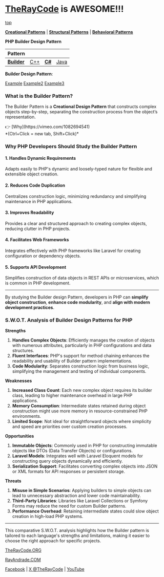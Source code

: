 # [TheRayCode](../../../README.md) is AWESOME!!!

[top](../README.md)

**[Creational Patterns](../README.md)** | **[Structural Patterns](../../Structural/README.md)** | **[Behavioral Patterns](../../Behavioral/README.md)**

**PHP Builder Design Pattern**

|Pattern|   |   |   |
|---|---|---|---|
| [**Builder**](../Builder/README.md) | [C++](../../../CPP/Creational/Builder/README.md) | [**C#**](../../../Csharp/Creational/Builder/README.md) | [Java](../../../Java/Creational/Builder/README.md) |

**Builder Design Pattern**:

[Example](Example/README.md) [Example2](Example2/README.md) [Example3](Example3/README.md)

### **What is the Builder Pattern?**
The Builder Pattern is a **Creational Design Pattern** that constructs complex objects step-by-step, separating the construction process from the object’s representation.


<p>
👉 [Why](https://vimeo.com/1082694541)<br/>
*(Ctrl+Click = new tab, Shift+Click)*
</p>

### **Why PHP Developers Should Study the Builder Pattern**

#### **1. Handles Dynamic Requirements**
Adapts easily to PHP's dynamic and loosely-typed nature for flexible and extensible object creation.

#### **2. Reduces Code Duplication**
Centralizes construction logic, minimizing redundancy and simplifying maintenance in PHP applications.

#### **3. Improves Readability**
Provides a clear and structured approach to creating complex objects, reducing clutter in PHP projects.

#### **4. Facilitates Web Frameworks**
Integrates effectively with PHP frameworks like Laravel for creating configuration or dependency objects.

#### **5. Supports API Development**
Simplifies construction of data objects in REST APIs or microservices, which is common in PHP development.

---

By studying the Builder design Pattern, developers in PHP can **simplify object construction**, **enhance code modularity**, and **align with modern development practices**.

### **S.W.O.T. Analysis of Builder Design Patterns for PHP**

**Strengths**  
1. **Handles Complex Objects**: Efficiently manages the creation of objects with numerous attributes, particularly in PHP configurations and data structures.  
2. **Fluent Interfaces**: PHP's support for method chaining enhances the readability and usability of Builder pattern implementations.  
3. **Code Modularity**: Separates construction logic from business logic, simplifying the management and testing of individual components.

**Weaknesses**  
1. **Increased Class Count**: Each new complex object requires its builder class, leading to higher maintenance overhead in large PHP applications.  
2. **Memory Consumption**: Intermediate states retained during object construction might use more memory in resource-constrained PHP environments.  
3. **Limited Scope**: Not ideal for straightforward objects where simplicity and speed are priorities over custom creation processes.

**Opportunities**  
1. **Immutable Objects**: Commonly used in PHP for constructing immutable objects like DTOs (Data Transfer Objects) or configurations.  
2. **Laravel Models**: Integrates well with Laravel Eloquent models for constructing query objects dynamically and efficiently.  
3. **Serialization Support**: Facilitates converting complex objects into JSON or XML formats for API responses or persistent storage.

**Threats**  
1. **Misuse in Simple Scenarios**: Applying builders to simple objects can lead to unnecessary abstraction and lower code maintainability.  
2. **Third-Party Libraries**: Libraries like Laravel Collections or Symfony Forms may reduce the need for custom Builder patterns.  
3. **Performance Overhead**: Retaining intermediate states could slow object creation in high-load PHP systems.

---

This comparative S.W.O.T. analysis highlights how the Builder pattern is tailored to each language's strengths and limitations, making it easier to choose the right approach for specific projects.

[TheRayCode.ORG](https://www.TheRayCode.org)

[RayAndrade.COM](https://www.RayAndrade.com)

[Facebook](https://www.facebook.com/TheRayCode/) | [X @TheRayCode](https://www.x.com/TheRayCode/) | [YouTube](https://www.youtube.com/TheRayCode/)

